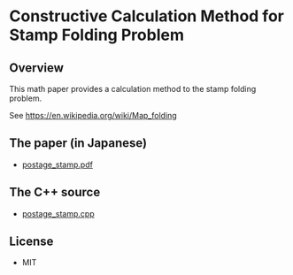 # Constructive Calculation Method for Stamp Folding Problem

## Overview

This math paper provides a calculation method to the stamp folding problem.

See https://en.wikipedia.org/wiki/Map_folding

## The paper (in Japanese)

- [postage_stamp.pdf](postage_stamp.pdf)

## The C++ source

- [postage_stamp.cpp](postage_stamp.cpp)

## License

- MIT
